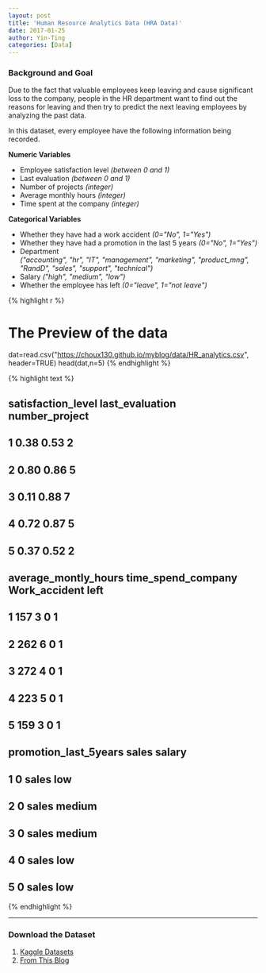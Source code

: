 ```yaml
---
layout: post
title: 'Human Resource Analytics Data (HRA Data)'
date: 2017-01-25
author: Yin-Ting 
categories: [Data]
---
```

### Background and Goal
Due to the fact that valuable employees keep leaving and cause significant loss to the company, people in the HR department want to find out the reasons for leaving and then try to predict the next leaving employees by analyzing the past data. 

In this dataset, every employee have the following information being recorded. 

**Numeric Variables**

* Employee satisfaction level _(between 0 and 1)_
* Last evaluation _(between 0 and 1)_
* Number of projects _(integer)_
* Average monthly hours _(integer)_
* Time spent at the company _(integer)_
    
**Categorical Variables**

* Whether they have had a work accident _(0="No", 1="Yes")_
* Whether they have had a promotion in the last 5 years _(0="No", 1="Yes")_
* Department <br />
  _("accounting", "hr", "IT", "management", "marketing", "product_mng", "RandD", "sales", "support", "technical")_
* Salary _("high", "medium", "low")_
* Whether the employee has left _(0="leave", 1="not leave")_


{% highlight r %}
# The Preview of the data
dat=read.csv("https://choux130.github.io/myblog/data/HR_analytics.csv",
             header=TRUE)
head(dat,n=5)
{% endhighlight %}



{% highlight text %}
##   satisfaction_level last_evaluation number_project
## 1               0.38            0.53              2
## 2               0.80            0.86              5
## 3               0.11            0.88              7
## 4               0.72            0.87              5
## 5               0.37            0.52              2
##   average_montly_hours time_spend_company Work_accident left
## 1                  157                  3             0    1
## 2                  262                  6             0    1
## 3                  272                  4             0    1
## 4                  223                  5             0    1
## 5                  159                  3             0    1
##   promotion_last_5years sales salary
## 1                     0 sales    low
## 2                     0 sales medium
## 3                     0 sales medium
## 4                     0 sales    low
## 5                     0 sales    low
{% endhighlight %}

***

### Download the Dataset 
1. [Kaggle Datasets](https://www.kaggle.com/ludobenistant/hr-analytics)
2. [From This Blog](https://choux130.github.io/myblog/DATA/HR_analytics.csv)
